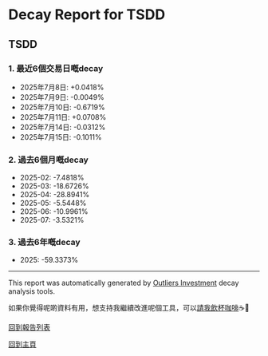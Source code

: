 # Decay Report for TSDD

## TSDD

### 1. 最近6個交易日嘅decay

- 2025年7月8日: +0.0418%
- 2025年7月9日: -0.0049%
- 2025年7月10日: -0.6719%
- 2025年7月11日: +0.0708%
- 2025年7月14日: -0.0312%
- 2025年7月15日: -0.1011%

### 2. 過去6個月嘅decay

- 2025-02: -7.4818%
- 2025-03: -18.6726%
- 2025-04: -28.8941%
- 2025-05: -5.5448%
- 2025-06: -10.9961%
- 2025-07: -3.5321%

### 3. 過去6年嘅decay

- 2025: -59.3373%

------------------------------
This report was automatically generated by [Outliers Investment](https://outliersecon.github.io/Outliers-Investment/) decay analysis tools.

如果你覺得呢啲資料有用，想支持我繼續改進呢個工具，可以[請我飲杯咖啡](https://buymeacoffee.com/outliersecon)☕🙏

[回到報告列表](https://outliersecon.github.io/Outliers-Investment/reports/reports_public)

[回到主頁](https://outliersecon.github.io/Outliers-Investment/)